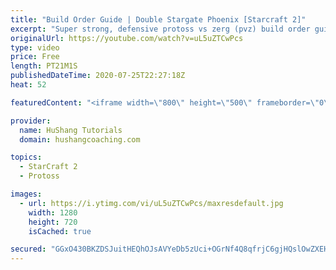 ```yaml
---
title: "Build Order Guide | Double Stargate Phoenix [Starcraft 2]"
excerpt: "Super strong, defensive protoss vs zerg (pvz) build order guide. This opening is going to give you incredible map control over zerg in the mid-game, letting you scout exactly what is coming your way and making it easy to feel in control of the game. This build also completely owns mutalisk transitions"
originalUrl: https://youtube.com/watch?v=uL5uZTCwPcs
type: video
price: Free
length: PT21M1S
publishedDateTime: 2020-07-25T22:27:18Z
heat: 52

featuredContent: "<iframe width=\"800\" height=\"500\" frameborder=\"0\" src=\"https://www.youtube.com/embed/uL5uZTCwPcs\" allow=\"accelerometer; autoplay; encrypted-media; gyroscope; picture-in-picture\" allowfullscreen></iframe>"

provider:
  name: HuShang Tutorials
  domain: hushangcoaching.com

topics:
  - StarCraft 2
  - Protoss

images:
  - url: https://i.ytimg.com/vi/uL5uZTCwPcs/maxresdefault.jpg
    width: 1280
    height: 720
    isCached: true

secured: "GGxO430BKZDSJuitHEQhOJsAVYeDb5zUci+OGrNf4Q8qfrjC6gjHQslOwZXEHm6u7JoDM4UAuVJds7Se3M3i7cDO9/MlMQsrXsN2/IdZD46qRI1dD+Kxqbu2gKbsItrY6QG/eF8IE2jri5BfejzQXf7xQuAgMTBC5GDaPgo7zpd2Wl/LeNh7JMNG894adoLFXjT17A7Rn+oHqi5HQRfddQ1s6mSKYWDX8gCcnedfCJUT9CZgG3kuIcMeB0qIUbkYEXmR8NAoK3B8AbjH0yw2Q67Y++a6rE6haPI/tdTX2Eh13lw8jzb7Q3pdn742Lbu8l1JaxzXx5Fv/jV9RXlg9Dnf1SxwOIwLhvwJ8dC+gm8qmomUya22H5GD5Co390eQwpp6SzUcGO7F+9u1z6gPEkTjCt/TcN9LdcQrFAZRBfhU=;arrh/rCyKTBCRFsM+gNWlw=="
---
```


